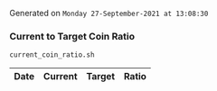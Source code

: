 Generated on `Monday 27-September-2021 at 13:08:30`

### Current to Target Coin Ratio
`current_coin_ratio.sh`

Date|Current|Target|Ratio
---|---|---|---
